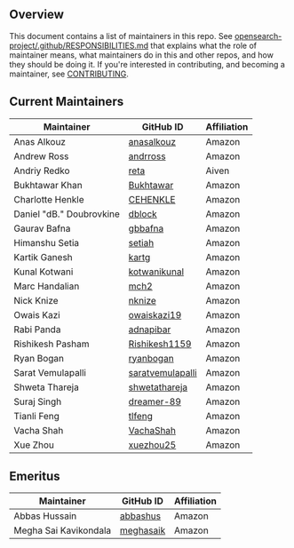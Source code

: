 ## Overview

This document contains a list of maintainers in this repo. See [opensearch-project/.github/RESPONSIBILITIES.md](https://github.com/opensearch-project/.github/blob/main/RESPONSIBILITIES.md#maintainer-responsibilities) that explains what the role of maintainer means, what maintainers do in this and other repos, and how they should be doing it. If you're interested in contributing, and becoming a maintainer, see [CONTRIBUTING](CONTRIBUTING.md).

## Current Maintainers

| Maintainer               | GitHub ID                                               | Affiliation |
| ------------------------ | ------------------------------------------------------- | ----------- |
| Anas Alkouz              | [anasalkouz](https://github.com/anasalkouz)             | Amazon      |
| Andrew Ross              | [andrross](https://github.com/andrross)                 | Amazon      |
| Andriy Redko             | [reta](https://github.com/reta)                         | Aiven       |
| Bukhtawar Khan           | [Bukhtawar](https://github.com/Bukhtawar)               | Amazon      |
| Charlotte Henkle         | [CEHENKLE](https://github.com/CEHENKLE)                 | Amazon      |
| Daniel "dB." Doubrovkine | [dblock](https://github.com/dblock)                     | Amazon      |
| Gaurav Bafna             | [gbbafna](https://github.com/gbbafna)                   | Amazon      |
| Himanshu Setia           | [setiah](https://github.com/setiah)                     | Amazon      |
| Kartik Ganesh            | [kartg](https://github.com/kartg)                       | Amazon      |
| Kunal Kotwani            | [kotwanikunal](https://github.com/kotwanikunal)         | Amazon      |
| Marc Handalian           | [mch2](https://github.com/mch2)                         | Amazon      |
| Nick Knize               | [nknize](https://github.com/nknize)                     | Amazon      |
| Owais Kazi               | [owaiskazi19](https://github.com/owaiskazi19)           | Amazon      |
| Rabi Panda               | [adnapibar](https://github.com/adnapibar)               | Amazon      |
| Rishikesh Pasham         | [Rishikesh1159](https://github.com/Rishikesh1159)       | Amazon      |
| Ryan Bogan               | [ryanbogan](https://github.com/ryanbogan)               | Amazon      |
| Sarat Vemulapalli        | [saratvemulapalli](https://github.com/saratvemulapalli) | Amazon      |
| Shweta Thareja           | [shwetathareja](https://github.com/shwetathareja)       | Amazon      |
| Suraj Singh              | [dreamer-89](https://github.com/dreamer-89)             | Amazon      |
| Tianli Feng              | [tlfeng](https://github.com/tlfeng)                     | Amazon      |
| Vacha Shah               | [VachaShah](https://github.com/VachaShah)               | Amazon      |
| Xue Zhou                 | [xuezhou25](https://github.com/xuezhou25)               | Amazon      |

## Emeritus

| Maintainer            | GitHub ID                                 | Affiliation |
| --------------------- | ----------------------------------------- | ----------- |
| Abbas Hussain         | [abbashus](https://github.com/abbashus)   | Amazon      |
| Megha Sai Kavikondala | [meghasaik](https://github.com/meghasaik) | Amazon      |
